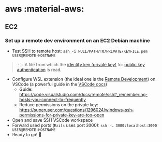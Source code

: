 # aws :material-aws:

## EC2

### Set up a remote dev environment on an EC2 Debian machine

* Test SSH to remote host: `ssh -i FULL/PATH/TO/PRIVATE/KEYFILE.pem USER@REMOTE-HOSTNAME`
> <kbd>-i</kbd>: A file from which the [identity key (private key)](https://www.ssh.com/academy/ssh/identity-key) for [public key authentication](https://www.ssh.com/academy/ssh/public-key-authentication) is read.
* Configure WSL extension (the ideal one is the [Remote Development](https://marketplace.visualstudio.com/items?itemName=ms-vscode-remote.vscode-remote-extensionpack)) on VSCode (a powerful guide in the [VSCode docs](https://code.visualstudio.com/docs/remote/wsl))
    * Guide: <https://code.visualstudio.com/docs/remote/ssh#_remembering-hosts-you-connect-to-frequently>
    * Reduce permissions on the private key: <https://superuser.com/questions/1296024/windows-ssh-permissions-for-private-key-are-too-open>
* Open and save SSH VSCode workspace
* Forward used ports (`Rails` uses port 3000): `ssh -L 3000:localhost:3000 USER@REMOTE-HOSTNAME`
* Ready to go! :star_struck:
